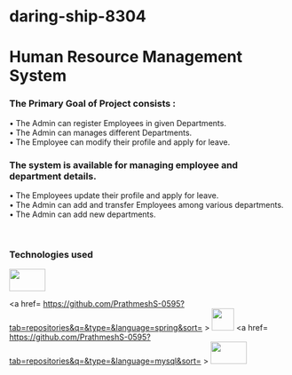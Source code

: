 # daring-ship-8304
<h1>  Human Resource Management System </h1>

<p>
 <h3> The Primary Goal of Project consists : </h3>
•	The Admin can register Employees in given Departments. <br>
•	The Admin can manages different Departments.<br>
•	The Employee can modify their profile and apply for leave.<br>
<h3> The system is available for managing employee and department details. </h3>
•	The Employees update their profile and apply for leave.<br>
•	The Admin can add and transfer Employees among various departments.<br>
•	The Admin can add new departments.<br>
</p>
<br>
<h3>Technologies used</h3>
<a href= https://github.com/PrathmeshS-0595?tab=repositories&q=&type=&language=java&sort= > <img width="65" height="40"src ='https://raw.githubusercontent.com/rahulbanerjee26/githubAboutMeGenerator/main/icons/java.svg'> </a> 

<a href= https://github.com/PrathmeshS-0595?tab=repositories&q=&type=&language=spring&sort= > <img wwidth="65" height="40" src ='https://raw.githubusercontent.com/rahulbanerjee26/githubAboutMeGenerator/main/icons/spring.svg'> </a>
<a href= https://github.com/PrathmeshS-0595?tab=repositories&q=&type=&language=mysql&sort= > <img width="65" height="40" src ='https://raw.githubusercontent.com/rahulbanerjee26/githubAboutMeGenerator/main/icons/mysql.svg'> </a>
